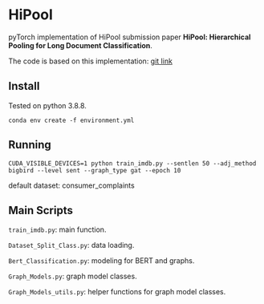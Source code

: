 # HiPool

pyTorch implementation of HiPool submission paper **HiPool: Hierarchical Pooling for Long Document Classification**.

The code is based on this implementation:
[git link](https://github.com/helmy-elrais/RoBERT_Recurrence_over_BERT/blob/master/train.ipynb)

## Install
Tested on python 3.8.8.

`conda env create -f environment.yml`


## Running
```CUDA_VISIBLE_DEVICES=1 python train_imdb.py --sentlen 50 --adj_method bigbird --level sent --graph_type gat --epoch 10```

default dataset: consumer_complaints

## Main Scripts
`train_imdb.py`: main function.

`Dataset_Split_Class.py`: data loading.

`Bert_Classification.py`: modeling for BERT and graphs.

`Graph_Models.py`: graph model classes.

`Graph_Models_utils.py`: helper functions for graph model classes.
